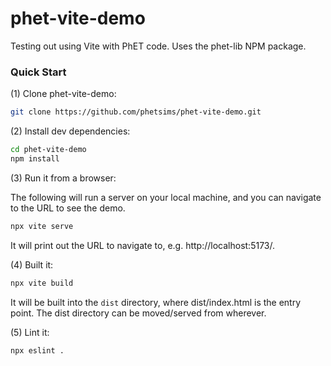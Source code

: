 phet-vite-demo
================

Testing out using Vite with PhET code. Uses the phet-lib NPM package.

### Quick Start

(1) Clone phet-vite-demo:

```sh
git clone https://github.com/phetsims/phet-vite-demo.git
```

(2) Install dev dependencies:

```sh
cd phet-vite-demo
npm install
```

(3) Run it from a browser:

The following will run a server on your local machine, and you can navigate to the URL to see the demo.

```sh
npx vite serve
```

It will print out the URL to navigate to, e.g. http://localhost:5173/.

(4) Built it:

```sh
npx vite build
```

It will be built into the `dist` directory, where dist/index.html is the entry point. The dist directory can be moved/served from wherever.

(5) Lint it:

```sh
npx eslint .
```
